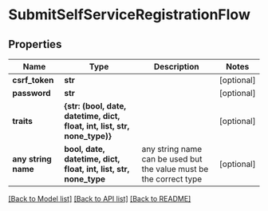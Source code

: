 # SubmitSelfServiceRegistrationFlow


## Properties
Name | Type | Description | Notes
------------ | ------------- | ------------- | -------------
**csrf_token** | **str** |  | [optional] 
**password** | **str** |  | [optional] 
**traits** | **{str: (bool, date, datetime, dict, float, int, list, str, none_type)}** |  | [optional] 
**any string name** | **bool, date, datetime, dict, float, int, list, str, none_type** | any string name can be used but the value must be the correct type | [optional]

[[Back to Model list]](../README.md#documentation-for-models) [[Back to API list]](../README.md#documentation-for-api-endpoints) [[Back to README]](../README.md)


